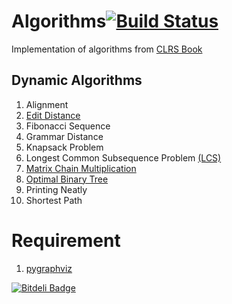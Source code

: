 Algorithms[![Build Status](https://travis-ci.org/theofilis/Algorithms.png)](https://travis-ci.org/theofilis/Algorithms)
==========

Implementation of algorithms from [CLRS Book](http://www.amazon.com/Introduction-Algorithms-Thomas-H-Cormen/dp/0262033844)

## Dynamic Algorithms
1.  Alignment
2.  [Edit Distance](http://en.wikipedia.org/wiki/Levenshtein_distance)
3.  Fibonacci Sequence 
4.  Grammar Distance 
5.  Knapsack Problem
6.  Longest Common Subsequence Problem [\(LCS\)](http://en.wikipedia.org/wiki/Longest_common_subsequence_problem) 
7.  [Matrix Chain Multiplication](http://en.wikipedia.org/wiki/Matrix_chain_multiplication)
8.  [Optimal Binary Tree](http://www.cs.washington.edu/education/courses/cse326/00wi/handouts/lecture23/sld017.htm)
9.  Printing Neatly
10. Shortest Path

# Requirement
1. [pygraphviz](http://pygraphviz.github.io/)


[![Bitdeli Badge](https://d2weczhvl823v0.cloudfront.net/theofilis/algorithms/trend.png)](https://bitdeli.com/free "Bitdeli Badge")


